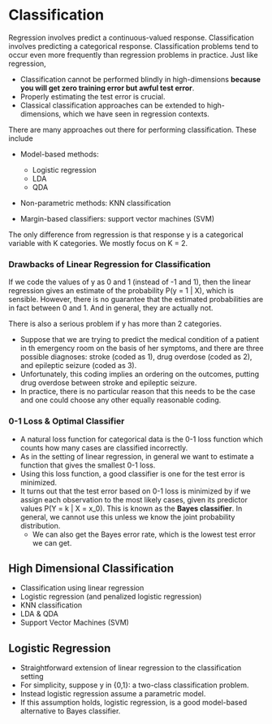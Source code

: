 # Classification

Regression involves predict a continuous-valued response. Classification involves predicting a categorical response. Classification problems tend to occur even more frequently than regression problems in practice. Just like regression, 

- Classification cannot be performed blindly in high-dimensions **because you will get zero training error but awful test error**.
- Properly estimating the test error is crucial.
- Classical classification approaches can be extended to high-dimensions, which we have seen in regression contexts.

There are many approaches out there for performing classification. These include

- Model-based methods: 
  - Logistic regression
  - LDA
  - QDA
  
- Non-parametric methods: KNN classification

- Margin-based classifiers: support vector machines (SVM)

The only difference from regression is that response y is a categorical variable with K categories. We mostly focus on K = 2. 

### Drawbacks of Linear Regression for Classification

If we code the values of y as 0 and 1 (instead of -1 and 1), then the linear regression gives an estimate of the probability P(y = 1 | X), which is sensible. However, there is no guarantee that the estimated probabilities are in fact between 0 and 1. And in general, they are actually not. 

There is also a serious problem if y has more than 2 categories. 
- Suppose that we are trying to predict the medical condition of a patient in th emergency room on the basis of her symptoms, and there are three possible diagnoses: stroke (coded as 1), drug overdose (coded as 2), and epileptic seizure (coded as 3). 
- Unfortunately, this coding implies an ordering on the outcomes, putting drug overdose between stroke and epileptic seizure. 
- In practice, there is no particular reason that this needs to be the case and one could choose any other equally reasonable coding. 

### 0-1 Loss & Optimal Classifier

- A natural loss function for categorical data is the 0-1 loss function which counts how many cases are classified incorrectly.
- As in the setting of linear regression, in general we want to estimate a function that gives the smallest 0-1 loss.
- Using this loss function, a good classifier is one for the test error is minimized.
- It turns out that the test error based on 0-1 loss is minimized by if we assign each observation to the most likely cases, given its predictor values P(Y = k | X = x_0). This is known as the **Bayes classifier**. In general, we cannot use this unless we know the joint probability distribution. 
  - We can also get the Bayes error rate, which is the lowest test error we can get. 

## High Dimensional Classification 
- Classification using linear regression
- Logistic regression (and penalized logistic regression)
- KNN classification
- LDA & QDA
- Support Vector Machines (SVM)

## Logistic Regression
- Straightforward extension of linear regression to the classification setting
- For simplicity, suppose y in {0,1}: a two-class classification problem.
- Instead logistic regression assume a parametric model. 
- If this assumption holds, logistic regression, is a good model-based alternative to Bayes classifier.
